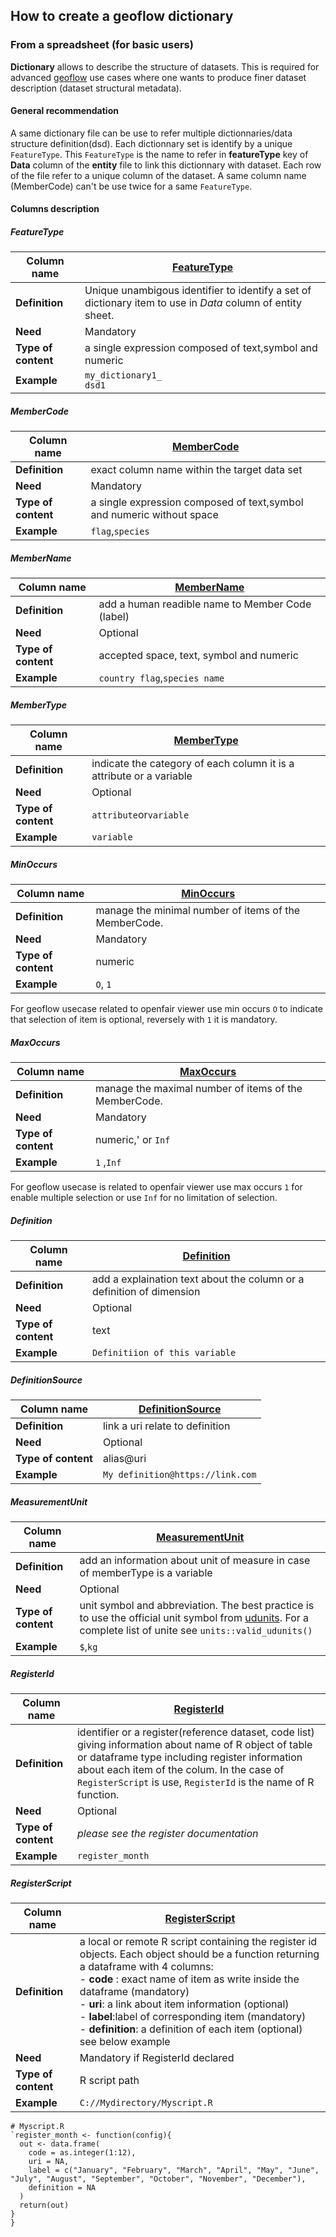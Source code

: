 ## **How to create a geoflow dictionary**
### From a spreadsheet (for basic users)
**Dictionary** allows to describe the structure of datasets. This is required for advanced [geoflow](https://github.com/eblondel) use cases where one wants to produce finer dataset description (dataset structural metadata). 
#### General recommendation
A same dictionary file can be use to refer multiple dictionnaries/data structure definition(dsd). Each dictionnary set is identify by a unique `FeatureType`. This `FeatureType` is the name  to refer in **featureType** key of **Data** column of the **entity** file  to link this dictionnary with dataset. 
Each row of the file refer to a unique column of the dataset. A same column name (MemberCode) can't be use twice for a same `FeatureType`. 

#### Columns description

##### FeatureType

| **Column name**              | <u>FeatureType</u> |
| ---------------------------- | ----------------------- |
| **Definition**               | Unique unambigous identifier to identify a set of dictionary item to use in *Data* column of entity sheet.|
| **Need**                     |Mandatory                |
| **Type of content** 		   |a single expression composed of text,symbol and numeric   |
| **Example**                 |`my_dictionary1_`<br/>`dsd1`       |

##### MemberCode

| **Column name**              | <u>MemberCode</u> |
| ---------------------------- | ----------------------- |
| **Definition**               | exact column name within the target data set|
| **Need**                     |Mandatory                |
| **Type of content** 		   |a single expression composed of text,symbol and numeric without space   |
| **Example**                 |`flag`,`species`        |

##### MemberName
| **Column name**              | <u>MemberName</u> |
| ---------------------------- | ----------------------- |
| **Definition**               |add a human readible name to Member Code (label)  |
| **Need**                     |Optional                |
| **Type of content** 		   | accepted space, text, symbol and numeric |
| **Example**                 |`country flag`,`species name`        |

##### MemberType
| **Column name**              | <u>MemberType</u> |
| ---------------------------- | ----------------------- |
| **Definition**               |indicate the category of each column it is a attribute or a variable  |
| **Need**                     |Optional                |
| **Type of content** 		   | `attribute`or`variable` |
| **Example**                 |`variable`        |

##### MinOccurs
| **Column name**              | <u>MinOccurs</u> |
| ---------------------------- | ----------------------- |
| **Definition**               |manage the minimal number of items of the MemberCode.|
| **Need**                     |Mandatory                |
| **Type of content** 		   | numeric  |
| **Example**                 |`O`, `1`         |

For geoflow usecase related to openfair viewer use min occurs `O` to indicate that selection of item is optional, reversely  with `1` it is mandatory.
##### MaxOccurs
| **Column name**              | <u>MaxOccurs</u> |
| ---------------------------- | ----------------------- |
| **Definition**               |manage the maximal number of items of the MemberCode. |
| **Need**                     |Mandatory                |
| **Type of content** 		   | numeric,' or `Inf`  |
| **Example**                 |`1` ,`Inf`  |
For geoflow usecase is related to openfair viewer use max occurs `1` for enable multiple selection or use `Inf` for no limitation of selection.


##### Definition
| **Column name**              | <u>Definition</u> |
| ---------------------------- | ----------------------- |
| **Definition**               |add a explaination text about the column or a definition of dimension|
| **Need**                     |Optional                |
| **Type of content** 		   | text  |
| **Example**                 |`Definitiion of this variable`        |

##### DefinitionSource
| **Column name**              | <u>DefinitionSource</u> |
| ---------------------------- | ----------------------- |
| **Definition**               |link a uri relate to definition|
| **Need**                     |Optional                |
| **Type of content** 		   |alias@uri  |
| **Example**                 |`My definition@https://link.com`  |

##### MeasurementUnit
| **Column name**              | <u>MeasurementUnit</u> |
| ---------------------------- | ----------------------- |
| **Definition**               |add an information about unit of measure in case of memberType is a variable |
| **Need**                     |Optional                |
| **Type of content** 		   |unit symbol and abbreviation. The best practice is to use the official unit symbol from [udunits](https://www.unidata.ucar.edu/software/udunits). For a complete list of unite see `units::valid_udunits()`|
| **Example**                 |`$`,`kg` |

##### RegisterId
| **Column name**              | <u>RegisterId</u> |
| ---------------------------- | ----------------------- |
| **Definition**               |identifier or a register(reference dataset, code list) giving information about name of R object of table or dataframe type including register information about each item of the colum. In the case of `RegisterScript` is use, `RegisterId` is the name of R function.|
| **Need**                     |Optional                |
| **Type of content** 		   | *please see the register documentation*|
| **Example**                 |`register_month` |

##### RegisterScript
| **Column name**              | <u>RegisterScript</u> |
| ---------------------------- | ----------------------- |
| **Definition**               |a local or remote R script containing the register id objects. Each object should be a function returning a dataframe with 4 columns:<br/>- **code** : exact name of item as write inside the dataframe (mandatory)<br/>- **uri**: a link about item information (optional)<br/>- **label**:label of corresponding item (mandatory) <br/>- **definition**: a definition of each item (optional)<br>see below example |
| **Need**                     |Mandatory if RegisterId declared                |
| **Type of content** 		   |R script path |
| **Example**                 |`C://Mydirectory/Myscript.R` |
```{r} 
# Myscript.R
`register_month <- function(config){  
  out <- data.frame(
    code = as.integer(1:12),
    uri = NA,
    label = c("January", "February", "March", "April", "May", "June", "July", "August", "September", "October", "November", "December"),
    definition = NA
  )
  return(out)		
}
}
```
